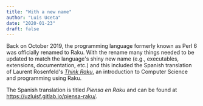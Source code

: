 ```yaml
---
title: "With a new name"
author: "Luis Uceta"
date: "2020-01-23"
draft: false
---
```


Back on October 2019, the programming language formerly known as Perl 6 was
officially renamed to Raku. With the rename many things needed to be updated to
match the language's shiny new name (e.g., executables, extensions,
documentation, etc.) and this included the Spanish translation of Laurent
Rosenfeld's [*Think Raku*](https://greenteapress.com/wp/think-perl-6/), an
introduction to Computer Science and programming using Raku.

The Spanish translation is titled *Piensa en Raku* and can be found at
https://uzluisf.gitlab.io/piensa-raku/.
